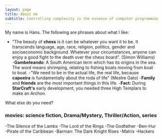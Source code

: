 ```yaml
---
layout: page
title: About me
subtitle: Controlling complexity is the essence of computer programming (Brian Karnighan)
---
```


My name is Hans. The following are phrases about what I like:

- "The beauty of **chess** is it can be whatever you want it to be. It transcends language, age, race, religion, politics, gender and socioeconomic background. Whatever your circumstances, anyone can enjoy a good fight to the death over the chess board". (Simon Williams)
-**Gambeteando**: A South American term which has its origins in the sea. The word means shrimping, relating to fishing boats moving from boat to boat.
-"We need to be in the actual life, the real life, because **capoeira** is fundamentally about the roda of life" (Mestre Gato)
-**Family** and **friends** are the most important things in this life.
-**Fact:** During **StarCraft's** early development, you needed three High Templars to make an Archon. 

What else do you need?

### movies: science fiction, Drama/Mystery, Thriller/Action, series
-The Silence of the Lambs
-The Lord of the Rings
-The Godfather
-Ben-Hur
-Pirate of the Caribbean
-Barman: The Dark Knight Rises
-Matrix
-Hackers


